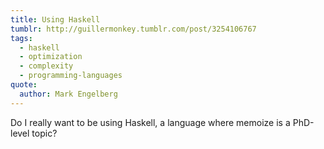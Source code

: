 ```yaml
---
title: Using Haskell
tumblr: http://guillermonkey.tumblr.com/post/3254106767
tags:
  - haskell
  - optimization
  - complexity
  - programming-languages
quote:
  author: Mark Engelberg
---
```


Do I really want to be using Haskell, a language where memoize is a PhD-level topic?
